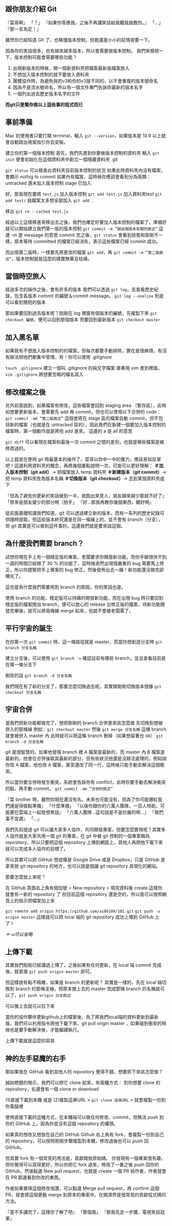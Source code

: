 ## 跟你朋友介紹 Git

『菜哥啊』
「？」
『如果你答應我，之後不再講笑話給我聽我就教你。』
「...」
『那一言為定！』

雖然你已經知道  Git 了，也略懂版本控制，但我還是小小的前情提要一下。

因為你的笑話很多，也有越來越多版本，所以會需要做版本控制。
我們來檢視一下，版本控制可能會需要哪些功能？
1. 出現新版本的時候，開一個新資料夾把檔案最新版檔案放入
2. 不想加入版本控制的就不要放入資料夾
3. 團體協作時，為避免我的v3和你的v3是不同的，以不會重複的版本號命名
4. 因為不是流水號命名，所以有一個文件專門告訴你最新的版本名字
5. 一個列出過去歷史版本名字的文件

**而git只是幫你做以上這些事的程式而已**

## 事前準備
Mac 的使用者只要打開 terminal，輸入 `git --version`，如果版本是 10.9 以上就會自動跳出視窗指引你去安裝。

建立你的第一個版本控制
首先，我們先進到你要做版本控制的資料夾
輸入 `git init`
便會初始化在這個資料夾中創立一個隱藏資料夾 .git

`git status` 可以檢查此資料夾目前版本控制的狀況
如果此時資料夾內沒有檔案，會顯示 nothig to commit
如果內有檔案，這時候你應該會看到分為兩類：
untracked 還未加入版本控制
stage 已加入

好，那我現在要將 `test.js` 加入版本控制
`git add test.js`
加入資料夾test
`git add test/`
我檔案太多想全部加入
`git add .`

移出
`git rm --cached test.js`

經過以上這樣移進來移出去之後，我們也確定好要加入版本控制的檔案了，準備好就可以開始建立我們第一版的版本控制
`git commit -m “跟這個版本有關的敘述”`
這邊 -m 是 message 的意思
commit 完之後，`git status` 會看到狀態和剛剛不一樣，原本等待 committed 的檔案已經消失，表示這些檔案已經 commit 成功。

而出現第二版時，一樣要先將更改的檔案 `git add`，再 `git commit -m “第二版敘述”`，版本控制就是這麼的樸實無華且枯燥。

## 當個時空旅人
經過多次的操作之後，會有許多的版本
我們可以透過 `git log`，去查看歷史紀錄，包含各版本 commit 的編號＆commit message。
`git log --oneline` 則是可以看到簡短的版本

那如果要回到過去版本呢？剛剛在 log 裡面有個版本的編號，先複製下來
`git checkout 編號`，便可以回到那個版本
而要回到最新版本
`git checkout master`

## 加入黑名單
如果我有不想放入版本控制的的檔案，但每次都要手動排除，實在是很麻煩，有沒有辦法把他們都集中管理，有！你可以使用 .gitignore

`touch .gitignore` 建立一個叫 .gitignore 的純文字檔案
接著用 vim 進到裡面，`vim .gitignore`
將想要忽略的檔名寫入

## 修改檔案之後
另外前面說到，如果檔案有修改，這些檔案會回到 staging area （暫存區），此時如想要更新版本，會需要先 add 再 commit，但也可以使用以下合併的 code：
`git commit -am “第二版敘述”`
這個會將在 stage 區的檔案自動 commit，但不包括新的檔案（也就是在 untracked 區的），因此我們在新建一個要加入版本控制的檔案時，第一個動作就是將他 add 進來。
這邊的 a 是 all 的意思

`git diff` 可以看現在檔案和最後一次 commit 之間的差別，也就是哪些檔案是被修改過的。

以上就是在使用 git 時最基本的操作了，菜哥以你中一中的實力，應該易如反掌吧！這邊利用資料夾的概念，再將幾個重點說明一次，可能可以更好理解：
**＃加入版本控制（git add）**→ 把檔案放入 temp 資料夾
**＃新建版本（git commit）**→ 把 temp 資料夾改為版本名稱
**＃切換版本（git checkout）**→ 去到某個資料夾底下

『但為了避免你更新的笑話做到一半，就跑出來見人，朋友越來越少那就不好了』
「原來是朋友變少的部分啊（拍手」
『好...那我再教你幾個東西，聽好啊』

從前面基礎知識我們知道，git 可以透過建立新的版本，而有一系列的歷史紀錄可供隨時提取，但這些版本終究還是在同一條線上的，並不會有 branch（分支），但 git 其實是可以做到這件事的，這邊我們就是要來談這個。

## 為什麼我們需要 branch？
試想你現在手上有一個穩定版的專案，老闆要求你開發新功能，而你手腳很快不到一週的時間已經做了 30 % 的功能了，這時候突然出現很嚴重的 bug 需要馬上修正，所以你趕緊把手上專案的 bug 修正，然後發佈出去～蹦！新功能還沒做完卻曝光了。

這也是為什麼我們需要用到 branch 的原因，你的笑話也是。

使用 branch 的功能，穩定版可以持續的開發新功能，而在出現 bug 時只要回到穩定版的檔案開出 branch，便可以放心的 release 出修正版的檔案，待新功能開發完畢後，就可以將兩條線 merge 起來，也就不會被老闆罵了。

## 平行宇宙的誕生
在你第一次 `git commit` 時，這一條路徑就是 master，而當你想創造分支時
`git branch 分支名稱`

建立分支後，可以使用 `git branch -v` 確認目前有哪些 branch，並且查看目前是在哪一條分支下

刪除的話 `git branch -d 分支名稱`

我們現在有了新的分支了，那要怎麼切換過去呢，其實跟剛剛切換版本很像
`git checkout 分支名稱`

## 宇宙合併
當我們把新功能都做完了，想把剛剛的 branch 合併進來該怎麼做
先切換到想被併入的那條線 例如：`git checkout master`
然後 `git merge 分支名稱`
這條 branch 就會被併入 master 內
此時就可以把這條 branch 刪掉（如果想留著也 ok）
`git branch -d 分支名稱`

git 是很智慧的，如果他發現 branch 裡 A 檔案是最新的，而 master 內 B 檔案是最新的，他會在合併後取其最新的部分，但有些狀況他還是沒辦法處理的，例如說你改 A 檔案，他也改 A 檔案，甚至還改了同一行，這時候只能手動去解決這個衝突。

所以當你要合併時發生衝突，系統會告訴你有 conflict，此時你要手動去解決衝突的點，再手動 commit。
`git commit -am “合併的敘述”`

『菜 brother 啊，雖然你現在還沒有名，未來也可能沒有，但為了你可能爆紅我們還是得做點準備』
「什麼準備」
『以後你跟你的六萬人團隊，一百人特助，可能要在雲端上一起發想笑話』
「六萬人團隊...這句話是不是抄誰的啊...」
『我們事不宜遲』
「...」

我們先前提過 git 可以讓大家多人協作，共同開發專案，但要怎麼實現呢？其實多人協作就是大家共用一個 git 的專案，在 git 中被 git 控制的一個專案稱為 repository，所以只要把這個 repository 上傳到網路上，其他人再把他下載下來就可以完成多人協作的目標了。

所以其實可以把 GitHub 想成像是 Google Drive 或是 Dropbox，只是 GitHub 是拿來放 git repository 的地方，也可以說是個讓 git repository 具現化的網站。

那要怎麼放上來呢？

在 GitHub 頁面右上角有個加號 > New repository > 填完資料後 create
這樣你就會有一新的 repository 了
但目前這個 repository 還是空的，所以我可以按照網頁上的指示把檔案加上來

`git remote add origin https://github.com/ai86109/101.git`
`git push -u origin master`
這樣就可以把 local 端的 git repository 成功上傳到 GitHub 上了！

*＊-u可以省略*

## 上傳下載
其實我們剛剛已經講過上傳了，之後如果有任何更新，在 local 端 commit 完成後，就直接 `git push origin master` 即可。

但這樣說有點不精確，如果是 branch 的更新呢？
其實是一樣的，先在 local 端切換到 branch 的那條支線，把原本推上去的 master 改成那條 branch 的名稱就可以了，`git push origin 分支敘述`

可以推上去就可以拉下來

當你的協作夥伴更新github上的檔案後，為了將我們local端的資料更新到最新版，我們可以利用指令將他下載下來，git pull origin master ，如果碰到衝突的時候也是要手動解決後，才能繼續執行。

上傳下載就是這麼的容易

## 神的左手惡魔的右手
那如果我在 GitHub 看到其他人的 repository 覺得不錯，想要抓下來該怎麼做？

誠如標題的暗示，我們可以把它 clone 起來，有兩種方式：
到你想要 clone 的 repository，右邊會有一個 clone or download

(1)直接下載到本機
或是
(2)複製這串URL > `git clone 這串URL` > 就會複製一份到你電腦裡

使用直接下載的這種方式，在本機端可以做任何修改、commit，但無法 push 到你的 GitHub 上，因為你並沒有這個 repository 的權限。

如果真的想改又想放在自己的 GitHub
Github 右上角有 fork，會複製一份到自己的 repository，可以按照剛剛步驟複製到本機，修改過後也可以 push 回 GitHub。

但其實 fork 有一個常見的用法是，貢獻開放原始碼。
你發現有一個專案很有趣，但你覺得可以寫得更好，所以你把它 fork 過來，修改了一番之後 push 回你的 GitHub，然後點選 New pull request，也就是 create 一個 PR 給作者，作者就會在 PR 那邊看到你改的東西。

作者如果覺得這個修改很讚，可以點選 Merge pull request，再 confirm 這個 PR，就會將這個更動 merge 到原本的專案中，在開源界是很常見的貢獻程式碼的方法。


『差不多講完了，這樣你了解了吧』
「那個我」
『那我先走一步摟，電視笑話冠軍』